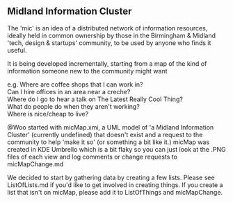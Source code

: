 Midland Information Cluster
----
The 'mic' is an idea of a distributed network of information resources, ideally held in common ownership by those in the Birmingham & Midland 'tech, design & startups' community, to be used by anyone who finds it useful.  
  
It is being developed incrementally, starting from a map of the kind of information someone new to the community might want

e.g. Where are coffee shops that I can work in?  
Can I hire offices in an area near a creche?  
Where do I go to hear a talk on The Latest Really Cool Thing?  
What do people do when they aren't working?  
Where is nice/cheap to live?
  
@Woo started with micMap.xmi, a UML model of 'a Midland Information Cluster' (currently undefined) that doesn't exist and a request to the community to help 'make it so' (or something a bit like it.) micMap was created in KDE Umbrello which is a bit flaky so you can just look at the .PNG files of each view and log comments or change requests to micMapChange.md

We decided to start by gathering data by creating a few lists. Please see ListOfLists.md if you'd like to get involved in creating things. If you create a list that isn't on micMap, please add it to ListOfThings and micMapChange.
